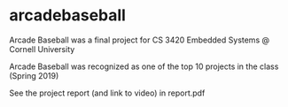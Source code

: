 # arcadebaseball

Arcade Baseball was a final project for CS 3420 Embedded Systems @ Cornell University

Arcade Baseball was recognized as one of the top 10 projects in the class (Spring 2019)

See the project report (and link to video) in report.pdf
